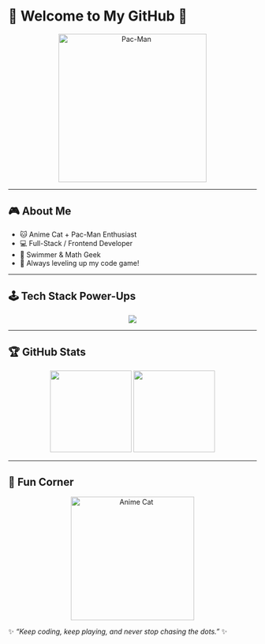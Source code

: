 # 👾 Welcome to My GitHub 👾

<p align="center">
  <img src="[https://media.giphy.com/media/QNFhOolVeCzPQ2Mx85/giphy.gif](https://media1.giphy.com/media/v1.Y2lkPTZjMDliOTUyc2twZ2NrcjFpM3dkZHN3ZzQ0bTJzMWVsdmphaWFicXprZWE0cDgwYSZlcD12MV9naWZzX3NlYXJjaCZjdD1n/Dh5q0sShxgp13DwrvG/source.gif)" width="300" alt="Pac-Man">
</p>

---

## 🎮 About Me
- 🐱 Anime Cat + Pac-Man Enthusiast  
- 💻 Full-Stack / Frontend Developer  
- 🌊 Swimmer & Math Geek  
- 🚀 Always leveling up my code game!  

---

## 🕹️ Tech Stack Power-Ups
<p align="center">
  <img src="https://skillicons.dev/icons?i=html,css,js,ts,react,next,tailwind,nodejs,express,python,java,linux,postgres,git" />
</p>

---

## 🏆 GitHub Stats
<p align="center">
  <img src="https://github-readme-stats.vercel.app/api?username=YOUR_GITHUB_USERNAME&show_icons=true&theme=radical" height="165"/>
  <img src="https://github-readme-stats.vercel.app/api/top-langs/?username=YOUR_GITHUB_USERNAME&layout=compact&theme=radical" height="165"/>
</p>

---

## 🎨 Fun Corner
<p align="center">
  <img src="https://media.giphy.com/media/MDJ9IbxxvDUQM/giphy.gif" width="250" alt="Anime Cat">
</p>

✨ _“Keep coding, keep playing, and never stop chasing the dots.”_ ✨
